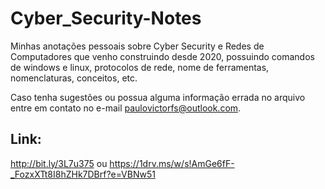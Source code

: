 # Cyber_Security-Notes
Minhas anotações pessoais sobre Cyber Security e Redes de Computadores que venho construindo desde 2020, possuindo comandos de windows e linux, protocolos de rede, nome de ferramentas, nomenclaturas, conceitos, etc.

Caso tenha sugestões ou possua alguma informação errada no arquivo entre em contato no e-mail paulovictorfs@outlook.com.

## Link:
http://bit.ly/3L7u375 ou https://1drv.ms/w/s!AmGe6fF-_FozxXTt8I8hZHk7DBrf?e=VBNw51
